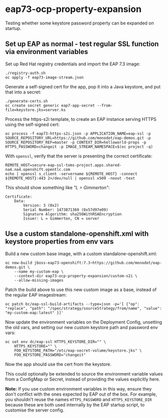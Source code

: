 # eap73-ocp-property-expansion

Testing whether some keystore password property can be expanded on startup.

## Set up EAP as normal - test regular SSL function via environment variables

Set up Red Hat registry credentials and import the EAP 7.3 image:

    ./registry-auth.sh
    oc apply -f eap73-image-stream.json

Generate a self-signed cert for the app, pop it into a Java keystore, and put that into a secret:

    ./generate-certs.sh
    oc create secret generic eap7-app-secret --from-file=keystore.jks=server.ks

Process the https-s2i template, to create an EAP instance serving HTTPS using the self-signed cert:

    oc process -f eap73-https-s2i.json -p APPLICATION_NAME=eap-ssl -p SOURCE_REPOSITORY_URL=https://github.com/monodot/eap-demos.git -p SOURCE_REPOSITORY_REF=master -p CONTEXT_DIR=helloworld-props -p HTTPS_PASSWORD=changeit -p IMAGE_STREAM_NAMESPACE=$(oc project -q) 

With `openssl`, verify that the server is presenting the correct certificate:

    REMOTE_HOST=secure-eap-ssl-toms-project.apps.shared-na4.na4.openshift.opentlc.com
    echo | openssl s_client -servername ${REMOTE_HOST} -connect ${REMOTE_HOST}:443 2>/dev/null | openssl x509 -noout -text

This should show something like _"L = Gimmerton"_:

    Certificate:
        Data:
            Version: 3 (0x2)
            Serial Number: 1473871369 (0x57d97e09)
            Signature Algorithm: sha256WithRSAEncryption
            Issuer: L = Gimmerton, CN = server

## Use a custom standalone-openshift.xml with keystore properties from env vars

Build a new custom base image, with a custom standalone-openshift.xml:

    oc new-build jboss-eap73-openshift:7.3~https://github.com/monodot/eap-demos.git \ 
        --name my-custom-eap \ 
        --context-dir eap73-ocp-property-expansion/custom-s2i \ 
        --allow-missing-images 

Patch the build above to use this new custom image as a base, instead of the regular EAP imagestream:

    oc patch bc/eap-ssl-build-artifacts --type=json -p='[ {"op": "replace", "path": "/spec/strategy/sourceStrategy/from/name", "value": "my-custom-eap:latest" }]'

Now update the environment variables on the Deployment Config, unsetting the old vars, and setting our new custom keystore path and password env vars:

    oc set env dc/eap-ssl HTTPS_KEYSTORE_DIR="" \ 
        HTTPS_KEYSTORE="" \ 
        FOO_KEYSTORE_PATH="/etc/eap-secret-volume/keystore.jks" \ 
        FOO_KEYSTORE_PASSWORD="changeit"

Now the app should use the cert from the keystore.

This could optionally be extended to source the environment variable values from a ConfigMap or Secret, instead of providing the values explicitly here.

**Note:** If you use custom environment variables in this way, ensure they don't conflict with the ones expected by EAP out of the box. For example, you shouldn't reuse the names `HTTPS_PASSWORD` and `HTTPS_KEYSTORE_DIR` because these are both used internally by the EAP startup script, to customise the server config.
